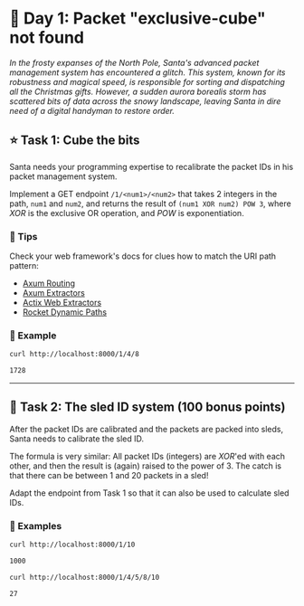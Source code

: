 # 🎄 Day 1: Packet "exclusive-cube" not found

*In the frosty expanses of the North Pole, Santa's advanced packet management system has encountered a glitch. This system, known for its robustness and magical speed, is responsible for sorting and dispatching all the Christmas gifts. However, a sudden aurora borealis storm has scattered bits of data across the snowy landscape, leaving Santa in dire need of a digital handyman to restore order.*

## ⭐ Task 1: Cube the bits

Santa needs your programming expertise to recalibrate the packet IDs in his packet management system.

Implement a GET endpoint `/1/<num1>/<num2>` that takes 2 integers in the path, `num1` and `num2`, and returns the result of `(num1 XOR num2) POW 3`, where *XOR* is the exclusive OR operation, and *POW* is exponentiation.

### 🔔 Tips

Check your web framework's docs for clues how to match the URI path pattern:

- [Axum Routing](https://docs.rs/axum/latest/axum/#routing)
- [Axum Extractors](https://docs.rs/axum/latest/axum/extract/index.html)
- [Actix Web Extractors](https://actix.rs/docs/extractors)
- [Rocket Dynamic Paths](https://rocket.rs/v0.5/guide/requests/#dynamic-paths)

### 💠 Example

```bash
curl http://localhost:8000/1/4/8

1728
```

---

## 🎁 Task 2: The sled ID system (100 bonus points)

After the packet IDs are calibrated and the packets are packed into sleds,
Santa needs to calibrate the sled ID.

The formula is very similar: All packet IDs (integers) are *XOR*'ed with each other, and then the result is (again) raised to the power of 3. The catch is that there can be between 1 and 20 packets in a sled!

Adapt the endpoint from Task 1 so that it can also be used to calculate sled IDs.

### 💠 Examples

```bash
curl http://localhost:8000/1/10

1000
```

```bash
curl http://localhost:8000/1/4/5/8/10

27
```
